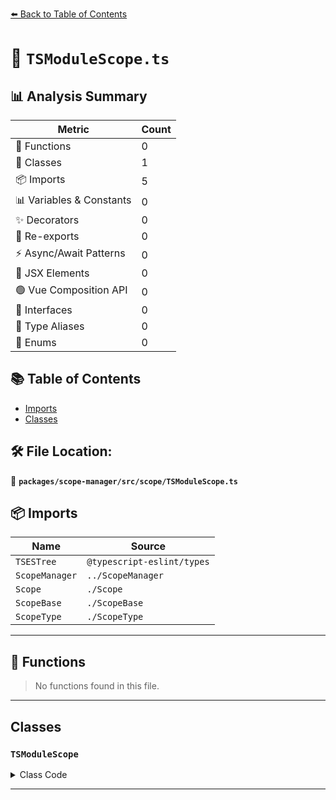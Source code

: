 [⬅️ Back to Table of Contents](../../../../index.md)

# 📄 `TSModuleScope.ts`

## 📊 Analysis Summary

| Metric | Count |
|--------|-------|
| 🔧 Functions | 0 |
| 🧱 Classes | 1 |
| 📦 Imports | 5 |
| 📊 Variables & Constants | 0 |
| ✨ Decorators | 0 |
| 🔄 Re-exports | 0 |
| ⚡ Async/Await Patterns | 0 |
| 💠 JSX Elements | 0 |
| 🟢 Vue Composition API | 0 |
| 📐 Interfaces | 0 |
| 📑 Type Aliases | 0 |
| 🎯 Enums | 0 |

## 📚 Table of Contents

- [Imports](#imports)
- [Classes](#classes)

## 🛠️ File Location:
📂 **`packages/scope-manager/src/scope/TSModuleScope.ts`**

## 📦 Imports

| Name | Source |
|------|--------|
| `TSESTree` | `@typescript-eslint/types` |
| `ScopeManager` | `../ScopeManager` |
| `Scope` | `./Scope` |
| `ScopeBase` | `./ScopeBase` |
| `ScopeType` | `./ScopeType` |


---

## 🔧 Functions

> No functions found in this file.


---

## Classes

### `TSModuleScope`

<details><summary>Class Code</summary>

```ts
export class TSModuleScope extends ScopeBase<
  ScopeType.tsModule,
  TSESTree.TSModuleDeclaration,
  Scope
> {
  constructor(
    scopeManager: ScopeManager,
    upperScope: TSModuleScope['upper'],
    block: TSModuleScope['block'],
  ) {
    super(scopeManager, ScopeType.tsModule, upperScope, block, false);
  }
}
```
</details>


---